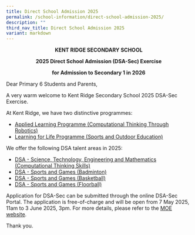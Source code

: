 ```yaml
---
title: Direct School Admission 2025
permalink: /school-information/direct-school-admission-2025/
description: ""
third_nav_title: Direct School Admission 2025
variant: markdown
---
```

<p style="text-align:center;"> <strong>KENT RIDGE SECONDARY SCHOOL</strong></p>

<p style="text-align:center;"> <strong>2025 Direct School Admission (DSA-Sec) Exercise</strong></p>

<p style="text-align:center;"> <strong>for Admission to Secondary 1 in 2026</strong></p>

Dear Primary 6 Students and Parents,

A very warm welcome to Kent Ridge Secondary School 2025 DSA-Sec Exercise.

At Kent Ridge, we have two distinctive programmes:

*   [Applied Learning Programme (Computational Thinking Through Robotics)](/programmes/distinctive-programmes/applied-learning-programme/)
*   [Learning for Life Programme (Sports and Outdoor Education)](/programmes/distinctive-programmes/learning-for-life-programme/)

We offer the following DSA talent areas in 2025:

*   [DSA - Science, Technology, Engineering and Mathematics (Computational Thinking Skills)](/school-information/dsa/science-technology-engineering-n-mathematics-computational-thinking-skills/)
*   [DSA - Sports and Games (Badminton)](/school-information/dsa/sports-and-games-badminton/)
*   [DSA - Sports and Games (Basketball)](/school-information/dsa/sports-and-games-basketball/)
*   [DSA - Sports and Games (Floorball)](/school-information/dsa/sports-and-games-floorball/)

Application for DSA-Sec can be submitted through the online DSA-Sec Portal. The application is free-of-charge and will be open from 7 May 2025, 11am to 3 June 2025, 3pm. For more details, please refer to the&nbsp;[MOE website](http://www.moe.gov.sg/dsa-sec).

Thank you.